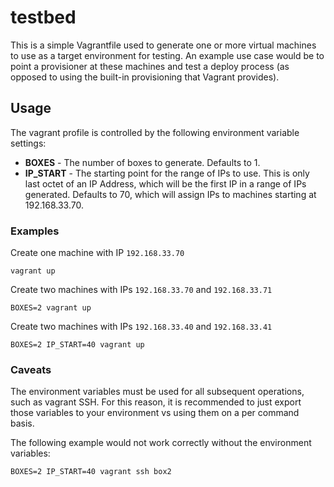 # testbed 

This is a simple Vagrantfile used to generate one or more virtual machines to use as a target environment for testing. An example use case would be to point a provisioner at these machines and test a deploy process (as opposed to using the built-in provisioning that Vagrant provides). 

## Usage

The vagrant profile is controlled by the following environment variable settings:

* **BOXES** - The number of boxes to generate. Defaults to 1.
* **IP_START** - The starting point for the range of IPs to use. This is only last octet of an IP Address, which will be the first IP in a range of IPs generated. Defaults to 70, which will assign IPs to machines starting at 192.168.33.70.

### Examples

Create one machine with IP ```192.168.33.70```
```
vagrant up
```

Create two machines with IPs ```192.168.33.70``` and ```192.168.33.71```

```
BOXES=2 vagrant up
```

Create two machines with IPs ```192.168.33.40``` and ```192.168.33.41```
```
BOXES=2 IP_START=40 vagrant up
```

### Caveats

The environment variables must be used for all subsequent operations, such as vagrant SSH. For this reason, it is recommended to just export those variables to your environment vs using them on a per command basis. 

The following example would not work correctly without the environment variables:

```
BOXES=2 IP_START=40 vagrant ssh box2
```

